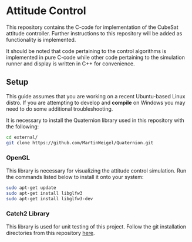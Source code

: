 # Attitude Control

This repository contains the C-code for implementation of the CubeSat attitude controller. Further instructions to this repository will be added as functionality is implemented.

It should be noted that code pertaining to the control algorithms is implemented in pure C-code while other code pertaining to the simulation runner and display is written in C++ for convenience.

## Setup

This guide assumes that you are working on a recent Ubuntu-based Linux distro. If you are attempting to develop and **compile** on Windows you may need to do some additional troubleshooting.

It is necessary to install the Quaternion library used in this repository with the following:
```bash
cd external/
git clone https://github.com/MartinWeigel/Quaternion.git
```

### OpenGL

This library is necessary for visualizing the attitude control simulation. Run the commands listed below to install it onto your system:
```bash
sudo apt-get update
sudo apt-get install libglfw3
sudo apt-get install libglfw3-dev
```

### Catch2 Library

This library is used for unit testing of this project. Follow the git installation directories from this repository [here](https://github.com/catchorg/Catch2/blob/devel/docs/cmake-integration.md#installing-catch2-from-vcpkg).